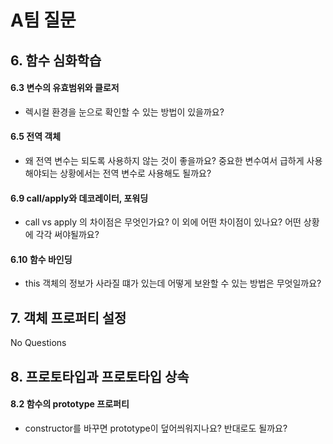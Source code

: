 # A팀 질문

## 6. 함수 심화학습

#### 6.3 변수의 유효범위와 클로저
- 렉시컬 환경을 눈으로 확인할 수 있는 방법이 있을까요?

#### 6.5 전역 객체
- 왜 전역 변수는 되도록 사용하지 않는 것이 좋을까요? 중요한 변수여서 급하게 사용해야되는  상황에서는 전역 변수로 사용해도 될까요?

#### 6.9 call/apply와 데코레이터, 포워딩
- call vs apply 의 차이점은 무엇인가요? 이 외에 어떤 차이점이 있나요? 어떤 상황에 각각 써야될까요?

#### 6.10 함수 바인딩
- this 객체의 정보가 사라질 떄가 있는데 어떻게 보완할 수 있는 방법은 무엇일까요?

## 7. 객체 프로퍼티 설정

No Questions

## 8. 프로토타입과 프로토타입 상속

#### 8.2 함수의 prototype 프로퍼티
- constructor를 바꾸면 prototype이 덮어씌워지나요? 반대로도 될까요?